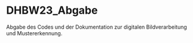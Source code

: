 # DHBW23_Abgabe
Abgabe des Codes und der Dokumentation zur digitalen Bildverarbeitung und Mustererkennung.
